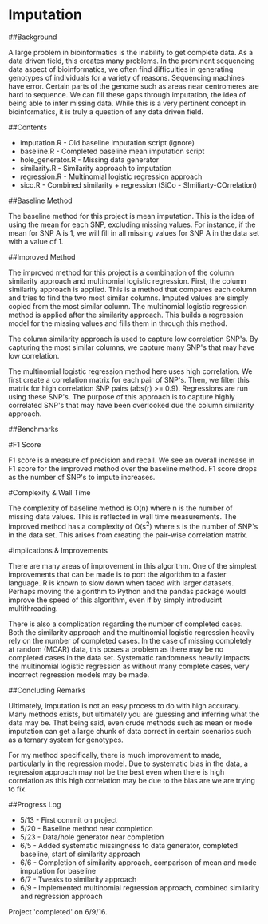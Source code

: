 Imputation
=====

##Background

A large problem in bioinformatics is the inability to get complete data. As a data driven field, this creates many problems. In the prominent sequencing data aspect of bioinformatics, we often find difficulties in generating genotypes of individuals for a variety of reasons. Sequencing machines have error. Certain parts of the genome such as areas near centromeres are hard to sequence. We can fill these gaps through imputation, the idea of being able to infer missing data. While this is a very pertinent concept in bioinformatics, it is truly a question of any data driven field.

##Contents
+ imputation.R - Old baseline imputation script (ignore)
+ baseline.R - Completed baseline mean imputation script
+ hole_generator.R - Missing data generator
+ similarity.R - Similarity approach to imputation
+ regression.R - Multinomial logistic regression approach
+ sico.R - Combined similarity + regression (SiCo - SImiliarty-COrrelation)

##Baseline Method

The baseline method for this project is mean imputation. This is the idea of using the mean for each SNP, excluding missing values. For instance, if the mean for SNP A is 1, we will fill in all missing values for SNP A in the data set with a value of 1.

##Improved Method

The improved method for this project is a combination of the column similarity approach and multinomial logistic regression. First, the column similarity approach is applied. This is a method that compares each column and tries to find the two most similar columns. Imputed values are simply copied from the most similar column. The multinomial logistic regression method is applied after the similarity approach. This builds a regression model for the missing values and fills them in through this method.

The column similarity approach is used to capture low correlation SNP's. By capturing the most similar columns, we capture many SNP's that may have low correlation.

The multinomial logistic regression method here uses high correlation. We first create a correlation matrix for each pair of SNP's. Then, we filter this matrix for high correlation SNP pairs (abs(r) >= 0.9). Regressions are run using these SNP's. The purpose of this approach is to capture highly correlated SNP's that may have been overlooked due the column similarity approach.

##Benchmarks

#F1 Score

F1 score is a measure of precision and recall. We see an overall increase in F1 score for the improved method over the baseline method. F1 score drops as the number of SNP's to impute increases.

#Complexity & Wall Time

The complexity of baseline method is O(n) where n is the number of missing data values. This is reflected in wall time measurements. The improved method has a complexity of O(s<sup>2</sup>) where s is the number of SNP's in the data set. This arises from creating the pair-wise correlation matrix.

#Implications & Improvements

There are many areas of improvement in this algorithm. One of the simplest improvements that can be made is to port the algorithm to a faster language. R is known to slow down when faced with larger datasets. Perhaps moving the algorithm to Python and the pandas package would improve the speed of this algorithm, even if by simply introducint multithreading.

There is also a complication regarding the number of completed cases. Both the similarity approach and the multinomial logistic regression heavily rely on the number of completed cases. In the case of missing completely at random (MCAR) data, this poses a problem as there may be no completed cases in the data set. Systematic randomness heavily impacts the multinomial logistic regression as without many complete cases, very incorrect regression models may be made.

##Concluding Remarks

Ultimately, imputation is not an easy process to do with high accuracy. Many methods exists, but ultimately you are guessing and inferring what the data may be. That being said, even crude methods such as mean or mode imputation can get a large chunk of data correct in certain scenarios such as a ternary system for genotypes.

For my method specifically, there is much improvement to made, particularly in the regression model. Due to systematic bias in the data, a regression approach may not be the best even when there is high correlation as this high correlation may be due to the bias are we are trying to fix.

##Progress Log

+ 5/13 - First commit on project
+ 5/20 - Baseline method near completion
+ 5/23 - Data/hole generator near completion
+ 6/5 - Added systematic missingness to data generator, completed baseline, start of similarity approach
+ 6/6 - Completion of similarity approach, comparison of mean and mode imputation for baseline
+ 6/7 - Tweaks to similarity approach
+ 6/9 - Implemented multinomial regression approach, combined similarity and regression approach

Project 'completed' on 6/9/16.
